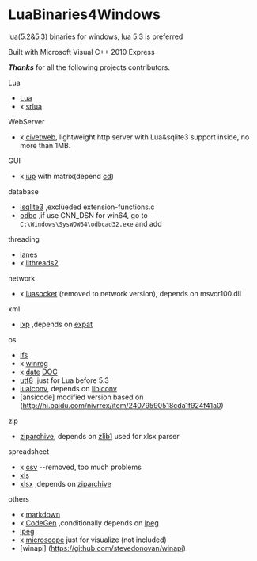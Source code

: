 # LuaBinaries4Windows
lua(5.2&amp;5.3) binaries for windows, lua 5.3 is preferred

Built with Microsoft Visual C++ 2010 Express


***Thanks*** for all the following projects contributors.

Lua
- [Lua](http://www.lua.org)
- x [srlua](http://webserver2.tecgraf.puc-rio.br/~lhf/ftp/lua/#srlua)

WebServer
- x [civetweb](https://github.com/bel2125/civetweb), lightweight http server with Lua&sqlite3 support inside, no more than 1MB.

GUI
- x [iup](http://webserver2.tecgraf.puc-rio.br/iup/) with matrix(depend [cd](http://sourceforge.net/projects/canvasdraw))

database
- [lsqlite3](http://lua.sqlite.org/index.cgi/index) ,exclueded extension-functions.c
- [odbc](https://github.com/moteus/lua-odbc) ,if use CNN_DSN for win64, go to `C:\Windows\SysWOW64\odbcad32.exe` and add 

threading 
- [lanes](https://github.com/LuaLanes/lanes)
- x [llthreads2](https://github.com/moteus/lua-llthreads2)

network 
- x [luasocket](http://files.luaforge.net/releases/luasocket/luasocket) (removed to network version), depends on msvcr100.dll

xml 
- [lxp](http://www.keplerproject.org/luaexpat/) ,depends on [expat](http://www.libexpat.org/)

os
- [lfs](http://keplerproject.github.io/luafilesystem/)
- x [winreg](https://github.com/moteus/lua-winreg)
- x [date](https://github.com/Tieske/date) [DOC](http://tieske.github.io/date/)
- [utf8](http://github.com/starwing/luautf8) ,just for Lua before 5.3
- [luaiconv](https://github.com/ittner/lua-iconv/), depends on [libiconv](http://www.gnu.org/software/libiconv/) 
- [ansicode] modified version based on (http://hi.baidu.com/nivrrex/item/24079590518cda1f924f41a0)
  
zip 
- [ziparchive](https://github.com/jjensen/lua-ziparchive), depends on [zlib1](http://www.gzip.org/zlib/)
  used for xlsx parser

spreadsheet
- x [csv](http://lua-users.org/lists/lua-l/2009-08/msg00012.html)  --removed, too much problems
- [xls](https://github.com/jjensen/lua-xls)
- [xlsx](https://github.com/jjensen/lua-xlsx) ,depends on [ziparchive](https://github.com/jjensen/lua-ziparchive)

others
- x [markdown](http://www.frykholm.se)
- x [CodeGen](http://fperrad.github.io/lua-CodeGen/index.html) ,conditionally depends on [lpeg](http://www.inf.puc-rio.br/~roberto/lpeg/lpeg.html)
- [lpeg](http://www.inf.puc-rio.br/~roberto/lpeg/lpeg.html)
- x [microscope](http://siffiejoe.github.io/lua-microscope/)  just for visualize (not included)
- [winapi] (https://github.com/stevedonovan/winapi)